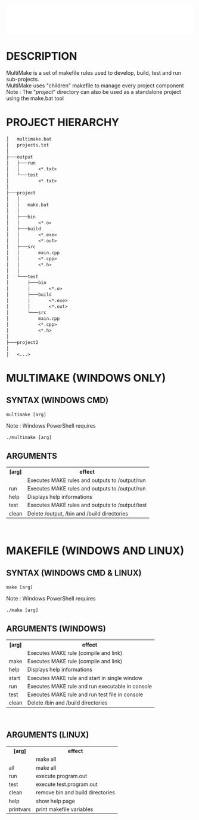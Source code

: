 <div style="text-align: center;"><img src="assets/title.png"></div>

DESCRIPTION
====================
MultiMake is a set of makefile rules used to develop, build, test and run sub-projects.<br>
MultiMake uses "children" makefile to manage every project component<br>
Note : The "<i>project</i>" directory can also be used as a standalone project using the make.bat tool<br>

PROJECT HIERARCHY
====================
```
│   multimake.bat           
│   projects.txt
│
├───output
│   ├───run
│   │       <*.txt>
│   └───test
│           <*.txt>
│
├───project
│   │
│   │   make.bat
│   │
│   ├───bin
│   │       <*.o>
│   ├───build
│   │       <*.exe>
│   │       <*.out>
│   ├───src
│   │       main.cpp
│   │       <*.cpp>
│   │       <*.h>
│   │
│   └───test
│       ├───bin
│       │       <*.o>
│       ├───build
│       │       <*.exe>
│       │       <*.out>
│       └───src
│           main.cpp
│           <*.cpp>
│           <*.h>
│
├───project2
│
│   <...>
```


MULTIMAKE (WINDOWS ONLY)
====================

SYNTAX (WINDOWS CMD)
--------------------
```
multimake [arg]
```
Note : Windows PowerShell requires 
```
./multimake [arg]
```

ARGUMENTS
--------------------
 <table>
  <tr>
    <th>[arg]</th>
    <th>effect</th>
  </tr>
   <tr>
     <td><no_arg></td>
     <td>Executes MAKE rules and outputs to /output/run</td>
   </tr>
   <tr>
     <td>run</td>
     <td>Executes MAKE rules and outputs to /output/run</td>
   </tr>
   <tr>
     <td>help</td>
     <td>Displays help informations</td>
   </tr>
   <tr>
     <td>test</td>
     <td>Executes MAKE rules and outputs to /output/test</td>
   </tr>
   <tr>
     <td>clean</td>
     <td>Delete /output, /bin and /build directories</td>
   </tr>
 </table> 
<br>



MAKEFILE (WINDOWS AND LINUX)
====================

SYNTAX (WINDOWS CMD & LINUX)
--------------------
```
make [arg]
```
Note : Windows PowerShell requires 
```
./make [arg]
```

ARGUMENTS (WINDOWS)
--------------------
 <table>
  <tr>
    <th>[arg]</th>
    <th>effect</th>
  </tr>
   <tr>
     <td><no_arg></td>
     <td>Executes MAKE rule (compile and link)</td>
   </tr>
   <tr>
     <td>make</td>
     <td>Executes MAKE rule (compile and link)</td>
   </tr>
  <tr>
    <td>help</td>
    <td>Displays help informations</td>
   </tr>
   <tr>
    <td>start</td>
    <td>Executes MAKE rule and start in single window</td>
   </tr>
   <tr>
    <td>run</td>
    <td>Executes MAKE rule and run executable in console</td>
   </tr>
   <tr>
    <td>test</td>
    <td>Executes MAKE rule and run test file in console </td>
   </tr>
   <tr>
    <td>clean</td>
    <td>Delete /bin and /build directories</td>
   </tr>
 </table> 
<br>

ARGUMENTS (LINUX)
--------------------
 <table>
  <tr>
    <th>[arg]</th>
    <th>effect</th>
  </tr>
   <tr>
     <td><no_arg></td>
     <td>make all</td>
   </tr>
   <tr>
     <td>all</td>
     <td>make all</td>
   </tr>
   <tr>
     <td>run</td>
     <td>execute program.out</td>
   </tr>
   <tr>
     <td>test</td>
     <td>execute test.program.out</td>
   </tr>
   <tr>
     <td>clean</td>
     <td>remove bin and build directories</td>
   </tr>
   <tr>
     <td>help</td>
     <td>show help page</td>
   </tr>
   <tr>
     <td>printvars</td>
     <td>print makefile variables</td>
   </tr>
 </table>
 <br>

 
